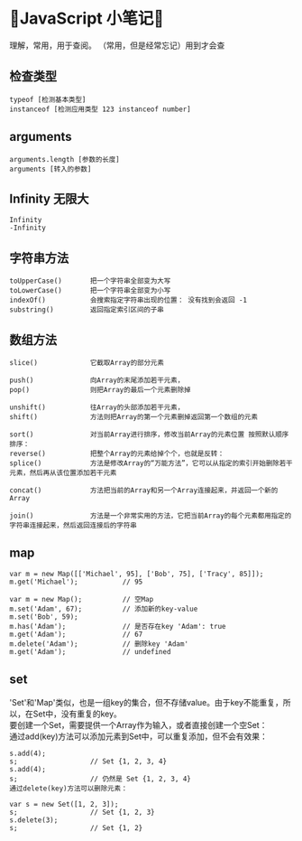 # 🍓JavaScript 小笔记🍓

理解，常用，用于查阅。 （常用，但是经常忘记）用到才会查

## 检查类型

    typeof [检测基本类型]
    instanceof [检测应用类型 123 instanceof number]

##  arguments

    arguments.length [参数的长度]
    arguments [转入的参数]
## Infinity 无限大

    Infinity
    -Infinity

## 字符串方法

    toUpperCase()       把一个字符串全部变为大写
    toLowerCase()       把一个字符串全部变为小写
    indexOf()           会搜索指定字符串出现的位置： 没有找到会返回 -1 
    substring()         返回指定索引区间的子串

## 数组方法

    slice()             它截取Array的部分元素

    push()              向Array的末尾添加若干元素，
    pop()               则把Array的最后一个元素删除掉

    unshift()           往Array的头部添加若干元素，
    shift()             方法则把Array的第一个元素删掉返回第一个数组的元素

    sort()              对当前Array进行排序，修改当前Array的元素位置 按照默认顺序排序：
    reverse()           把整个Array的元素给掉个个，也就是反转：
    splice()            方法是修改Array的“万能方法”，它可以从指定的索引开始删除若干元素，然后再从该位置添加若干元素

    concat()            方法把当前的Array和另一个Array连接起来，并返回一个新的Array

    join()              方法是一个非常实用的方法，它把当前Array的每个元素都用指定的字符串连接起来，然后返回连接后的字符串

## map

    var m = new Map([['Michael', 95], ['Bob', 75], ['Tracy', 85]]);
    m.get('Michael');           // 95

    var m = new Map();          // 空Map
    m.set('Adam', 67);          // 添加新的key-value
    m.set('Bob', 59);
    m.has('Adam');              // 是否存在key 'Adam': true
    m.get('Adam');              // 67
    m.delete('Adam');           // 删除key 'Adam'
    m.get('Adam');              // undefined

## set

'Set'和'Map'类似，也是一组key的集合，但不存储value。由于key不能重复，所以，在Set中，没有重复的key。  
要创建一个Set，需要提供一个Array作为输入，或者直接创建一个空Set：  
通过add(key)方法可以添加元素到Set中，可以重复添加，但不会有效果：

    s.add(4);
    s;                  // Set {1, 2, 3, 4}
    s.add(4);
    s;                  // 仍然是 Set {1, 2, 3, 4}
    通过delete(key)方法可以删除元素：

    var s = new Set([1, 2, 3]);
    s;                  // Set {1, 2, 3}
    s.delete(3);
    s;                  // Set {1, 2}


